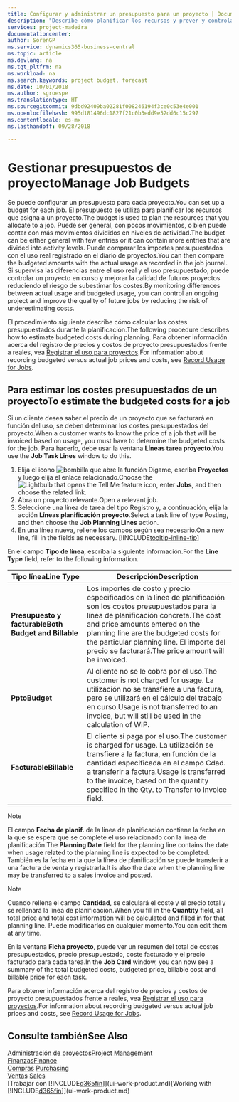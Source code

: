 ```yaml
---
title: Configurar y administrar un presupuesto para un proyecto | Documentos de Microsoft
description: "Describe cómo planificar los recursos y prever y controlar los costes de un proyecto mediante la configuración de un presupuesto para cada proyecto."
services: project-madeira
documentationcenter: 
author: SorenGP
ms.service: dynamics365-business-central
ms.topic: article
ms.devlang: na
ms.tgt_pltfrm: na
ms.workload: na
ms.search.keywords: project budget, forecast
ms.date: 10/01/2018
ms.author: sgroespe
ms.translationtype: HT
ms.sourcegitcommit: 9dbd92409ba02281f008246194f3ce0c53e4e001
ms.openlocfilehash: 995d181496dc1827f21c0b3edd9e52dd6c15c297
ms.contentlocale: es-mx
ms.lasthandoff: 09/28/2018

---
```

# <a name="manage-job-budgets"></a><span data-ttu-id="5db54-103">Gestionar presupuestos de proyecto</span><span class="sxs-lookup"><span data-stu-id="5db54-103">Manage Job Budgets</span></span>
<span data-ttu-id="5db54-104">Se puede configurar un presupuesto para cada proyecto.</span><span class="sxs-lookup"><span data-stu-id="5db54-104">You can set up a budget for each job.</span></span> <span data-ttu-id="5db54-105">El presupuesto se utiliza para planificar los recursos que asigna a un proyecto.</span><span class="sxs-lookup"><span data-stu-id="5db54-105">The budget is used to plan the resources that you allocate to a job.</span></span> <span data-ttu-id="5db54-106">Puede ser general, con pocos movimientos, o bien puede contar con más movimientos divididos en niveles de actividad.</span><span class="sxs-lookup"><span data-stu-id="5db54-106">The budget can be either general with few entries or it can contain more entries that are divided into activity levels.</span></span> <span data-ttu-id="5db54-107">Puede comparar los importes presupuestados con el uso real registrado en el diario de proyectos.</span><span class="sxs-lookup"><span data-stu-id="5db54-107">You can then compare the budgeted amounts with the actual usage as recorded in the job journal.</span></span> <span data-ttu-id="5db54-108">Si supervisa las diferencias entre el uso real y el uso presupuestado, puede controlar un proyecto en curso y mejorar la calidad de futuros proyectos reduciendo el riesgo de subestimar los costes.</span><span class="sxs-lookup"><span data-stu-id="5db54-108">By monitoring differences between actual usage and budgeted usage, you can control an ongoing project and improve the quality of future jobs by reducing the risk of underestimating costs.</span></span>

<span data-ttu-id="5db54-109">El procedimiento siguiente describe cómo calcular los costes presupuestados durante la planificación.</span><span class="sxs-lookup"><span data-stu-id="5db54-109">The following procedure describes how to estimate budgeted costs during planning.</span></span> <span data-ttu-id="5db54-110">Para obtener información acerca del registro de precios y costos de proyecto presupuestados frente a reales, vea [Registrar el uso para proyectos](projects-how-record-job-usage.md).</span><span class="sxs-lookup"><span data-stu-id="5db54-110">For information about recording budgeted versus actual job prices and costs, see [Record Usage for Jobs](projects-how-record-job-usage.md).</span></span>  

## <a name="JobBudgetCosts"></a> <span data-ttu-id="5db54-111">Para estimar los costes presupuestados de un proyecto</span><span class="sxs-lookup"><span data-stu-id="5db54-111">To estimate the budgeted costs for a job</span></span>
<span data-ttu-id="5db54-112">Si un cliente desea saber el precio de un proyecto que se facturará en función del uso, se deben determinar los costes presupuestados del proyecto.</span><span class="sxs-lookup"><span data-stu-id="5db54-112">When a customer wants to know the price of a job that will be invoiced based on usage, you must have to determine the budgeted costs for the job.</span></span> <span data-ttu-id="5db54-113">Para hacerlo, debe usar la ventana **Líneas tarea proyecto**.</span><span class="sxs-lookup"><span data-stu-id="5db54-113">You use the **Job Task Lines** window to do this.</span></span>

1. <span data-ttu-id="5db54-114">Elija el icono ![bombilla que abre la función Dígame](media/ui-search/search_small.png "Dígame que desea hacer"), escriba **Proyectos** y luego elija el enlace relacionado.</span><span class="sxs-lookup"><span data-stu-id="5db54-114">Choose the ![Lightbulb that opens the Tell Me feature](media/ui-search/search_small.png "Tell me what you want to do") icon, enter **Jobs**, and then choose the related link.</span></span>  
2. <span data-ttu-id="5db54-115">Abra un proyecto relevante.</span><span class="sxs-lookup"><span data-stu-id="5db54-115">Open a relevant job.</span></span>
3. <span data-ttu-id="5db54-116">Seleccione una línea de tarea del tipo Registro y, a continuación, elija la acción **Líneas planificación proyecto**.</span><span class="sxs-lookup"><span data-stu-id="5db54-116">Select a task line of type Posting, and then choose the **Job Planning Lines** action.</span></span>
4. <span data-ttu-id="5db54-117">En una línea nueva, rellene los campos según sea necesario.</span><span class="sxs-lookup"><span data-stu-id="5db54-117">On a new line, fill in the fields as necessary.</span></span> [!INCLUDE[tooltip-inline-tip](includes/tooltip-inline-tip_md.md)]   

<span data-ttu-id="5db54-118">En el campo **Tipo de línea**, escriba la siguiente información.</span><span class="sxs-lookup"><span data-stu-id="5db54-118">For the **Line Type** field, refer to the following information.</span></span>  

| <span data-ttu-id="5db54-119">Tipo línea</span><span class="sxs-lookup"><span data-stu-id="5db54-119">Line Type</span></span> | <span data-ttu-id="5db54-120">Descripción</span><span class="sxs-lookup"><span data-stu-id="5db54-120">Description</span></span> |
| --- | --- |
| <span data-ttu-id="5db54-121">**Presupuesto y facturable**</span><span class="sxs-lookup"><span data-stu-id="5db54-121">**Both Budget and Billable**</span></span> |<span data-ttu-id="5db54-122">Los importes de costo y precio especificados en la línea de planificación son los costos presupuestados para la línea de planificación concreta.</span><span class="sxs-lookup"><span data-stu-id="5db54-122">The cost and price amounts entered on the planning line are the budgeted costs for the particular planning line.</span></span> <span data-ttu-id="5db54-123">El importe del precio se facturará.</span><span class="sxs-lookup"><span data-stu-id="5db54-123">The price amount will be invoiced.</span></span> |
| <span data-ttu-id="5db54-124">**Ppto**</span><span class="sxs-lookup"><span data-stu-id="5db54-124">**Budget**</span></span> |<span data-ttu-id="5db54-125">Al cliente no se le cobra por el uso.</span><span class="sxs-lookup"><span data-stu-id="5db54-125">The customer is not charged for usage.</span></span> <span data-ttu-id="5db54-126">La utilización no se transfiere a una factura, pero se utilizará en el cálculo del trabajo en curso.</span><span class="sxs-lookup"><span data-stu-id="5db54-126">Usage is not transferred to an invoice, but will still be used in the calculation of WIP.</span></span> |
| <span data-ttu-id="5db54-127">**Facturable**</span><span class="sxs-lookup"><span data-stu-id="5db54-127">**Billable**</span></span> |<span data-ttu-id="5db54-128">El cliente sí paga por el uso.</span><span class="sxs-lookup"><span data-stu-id="5db54-128">The customer is charged for usage.</span></span> <span data-ttu-id="5db54-129">La utilización se transfiere a la factura, en función de la cantidad especificada en el campo Cdad. a transferir a factura.</span><span class="sxs-lookup"><span data-stu-id="5db54-129">Usage is transferred to the invoice, based on the quantity specified in the Qty. to Transfer to Invoice field.</span></span> |

> [!NOTE]  
>   <span data-ttu-id="5db54-130">El campo **Fecha de planif.** de la línea de planificación contiene la fecha en la que se espera que se complete el uso relacionado con la línea de planificación.</span><span class="sxs-lookup"><span data-stu-id="5db54-130">The **Planning Date** field for the planning line contains the date when usage related to the planning line is expected to be completed.</span></span> <span data-ttu-id="5db54-131">También es la fecha en la que la línea de planificación se puede transferir a una factura de venta y registrarla.</span><span class="sxs-lookup"><span data-stu-id="5db54-131">It is also the date when the planning line may be transferred to a sales invoice and posted.</span></span>  

> [!NOTE]  
>   <span data-ttu-id="5db54-132">Cuando rellena el campo **Cantidad**, se calculará el coste y el precio total y se rellenará la línea de planificación.</span><span class="sxs-lookup"><span data-stu-id="5db54-132">When you fill in the **Quantity** field, all total price and total cost information will be calculated and filled in for that planning line.</span></span> <span data-ttu-id="5db54-133">Puede modificarlos en cualquier momento.</span><span class="sxs-lookup"><span data-stu-id="5db54-133">You can edit them at any time.</span></span>

<span data-ttu-id="5db54-134">En la ventana **Ficha proyecto**, puede ver un resumen del total de costes presupuestados, precio presupuestado, coste facturado y el precio facturado para cada tarea.</span><span class="sxs-lookup"><span data-stu-id="5db54-134">In the **Job Card** window, you can now see a summary of the total budgeted costs, budgeted price, billable cost and billable price for each task.</span></span>

<span data-ttu-id="5db54-135">Para obtener información acerca del registro de precios y costos de proyecto presupuestados frente a reales, vea [Registrar el uso para proyectos](projects-how-record-job-usage.md).</span><span class="sxs-lookup"><span data-stu-id="5db54-135">For information about recording budgeted versus actual job prices and costs, see [Record Usage for Jobs](projects-how-record-job-usage.md).</span></span>

## <a name="see-also"></a><span data-ttu-id="5db54-136">Consulte también</span><span class="sxs-lookup"><span data-stu-id="5db54-136">See Also</span></span>
[<span data-ttu-id="5db54-137">Administración de proyectos</span><span class="sxs-lookup"><span data-stu-id="5db54-137">Project Management</span></span>](projects-manage-projects.md)  
[<span data-ttu-id="5db54-138">Finanzas</span><span class="sxs-lookup"><span data-stu-id="5db54-138">Finance</span></span>](finance.md)  
<span data-ttu-id="5db54-139">[Compras](purchasing-manage-purchasing.md)       </span><span class="sxs-lookup"><span data-stu-id="5db54-139">[Purchasing](purchasing-manage-purchasing.md)       </span></span>  
<span data-ttu-id="5db54-140">[Ventas](sales-manage-sales.md)    </span><span class="sxs-lookup"><span data-stu-id="5db54-140">[Sales](sales-manage-sales.md)    </span></span>  
<span data-ttu-id="5db54-141">[Trabajar con [!INCLUDE[d365fin](includes/d365fin_md.md)]](ui-work-product.md)</span><span class="sxs-lookup"><span data-stu-id="5db54-141">[Working with [!INCLUDE[d365fin](includes/d365fin_md.md)]](ui-work-product.md)</span></span>  

